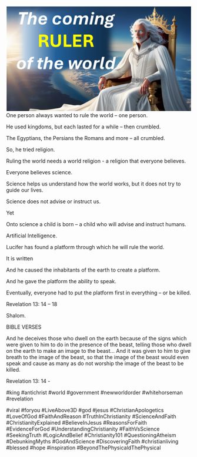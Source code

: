 ![Video cover image](./cover.jpg "cover photo")
One person always wanted to rule the world – one person.

He used kingdoms, but each lasted for a while – then crumbled.

The Egyptians, the Persians the Romans and more – all crumbled.

So, he tried religion.

Ruling the world needs a world religion - a religion that everyone believes. 

Everyone believes science.

Science helps us understand how the world works, but it does not try to guide our lives.

Science does not advise or instruct us.

Yet

Onto science a child is born – a child who will advise and instruct humans.

Artificial Intelligence.

Lucifer has found a platform through which he will rule the world.

It is written

And he caused the inhabitants of the earth to create a platform.

And he gave the platform the ability to speak.

Eventually, everyone had to put the platform first in everything – or be killed. 

Revelation 13: 14 – 18

Shalom.


BIBLE VERSES

And he deceives those who dwell on the earth because of the signs which were given to him to do in the presence of the beast, telling those who dwell on the earth to make an image to the beast…  And it was given to him to give breath to the image of the beast, so that the image of the beast would even speak and cause as many as do not worship the image of the beast to be killed.  

Revelation 13: 14 -


#king #antichrist #world #government #newworldorder #whitehorseman #revelation

#viral #foryou #LiveAbove3D #god #jesus #ChristianApologetics #LoveOfGod #FaithAndReason #TruthInChristianity #ScienceAndFaith #ChristianityExplained #BelieveInJesus #ReasonsForFaith #EvidenceForGod #UnderstandingChristianity #FaithVsScience #SeekingTruth #LogicAndBelief #Christianity101 #QuestioningAtheism #DebunkingMyths #GodAndScience #DiscoveringFaith #christianliving #blessed #hope #inspiration #BeyondThePhysicaldThePhysical